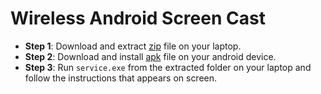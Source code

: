 # Wireless Android Screen Cast

- **Step 1**: Download and extract [zip](https://github.com/HeveshL/Wireless-Android-Screen-Cast/archive/refs/heads/master.zip) file on your laptop.
- **Step 2**: Download and install [apk](https://github.com/HeveshL/Wireless-Android-Screen-Cast/releases/download/v1.0/app-release.apk) file on your android device.
- **Step 3**: Run `service.exe` from the extracted folder on your laptop and follow the instructions that appears on screen.
